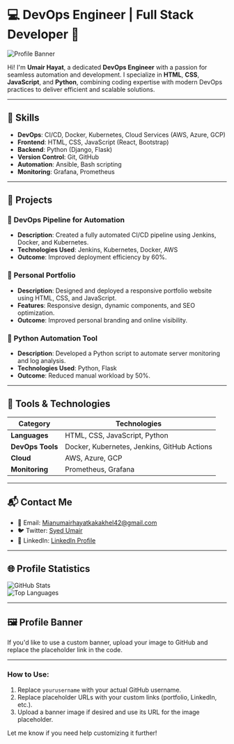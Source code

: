 # 💻 DevOps Engineer | Full Stack Developer 🚀

![Profile Banner](https://via.placeholder.com/1200x400.png?text=Welcome+to+My+GitHub+Profile)

Hi! I'm **Umair Hayat**, a dedicated **DevOps Engineer** with a passion for seamless automation and development. I specialize in **HTML**, **CSS**, **JavaScript**, and **Python**, combining coding expertise with modern DevOps practices to deliver efficient and scalable solutions.

---

## 🔧 **Skills**
- **DevOps**: CI/CD, Docker, Kubernetes, Cloud Services (AWS, Azure, GCP)
- **Frontend**: HTML, CSS, JavaScript (React, Bootstrap)
- **Backend**: Python (Django, Flask)
- **Version Control**: Git, GitHub
- **Automation**: Ansible, Bash scripting
- **Monitoring**: Grafana, Prometheus
----------------------------------------------
## 📂 **Projects**
### 🚀 **DevOps Pipeline for Automation**
- **Description**: Created a fully automated CI/CD pipeline using Jenkins, Docker, and Kubernetes.
- **Technologies Used**: Jenkins, Kubernetes, Docker, AWS
- **Outcome**: Improved deployment efficiency by 60%.

### 🎨 **Personal Portfolio**
- **Description**: Designed and deployed a responsive portfolio website using HTML, CSS, and JavaScript.
- **Features**: Responsive design, dynamic components, and SEO optimization.
- **Outcome**: Improved personal branding and online visibility.

### 🔧 **Python Automation Tool**
- **Description**: Developed a Python script to automate server monitoring and log analysis.
- **Technologies Used**: Python, Flask
- **Outcome**: Reduced manual workload by 50%.

---

## 🌟 **Tools & Technologies**
| **Category**      | **Technologies**                            |
|-------------------|--------------------------------------------|
| **Languages**     | HTML, CSS, JavaScript, Python             |
| **DevOps Tools**  | Docker, Kubernetes, Jenkins, GitHub Actions |
| **Cloud**         | AWS, Azure, GCP                           |
| **Monitoring**    | Prometheus, Grafana                       |

---

## 📬 **Contact Me**
- 📧 Email: [Mianumairhayatkakakhel42@gmail.com](mailto:Mianumairhayatkakakhel42@gmail.com)
- 🐦 Twitter: [Syed Umair](https://twitter.com/SyedUmair)
- 💼 LinkedIn: [LinkedIn Profile](https://linkedin.com/in/SYEDUMAIR001)

---

## 🌐 **Profile Statistics**

![GitHub Stats](https://github-readme-stats.vercel.app/api?username=yourusername&show_icons=true&theme=radical)  
![Top Languages](https://github-readme-stats.vercel.app/api/top-langs/?username=yourusername&layout=compact&theme=radical)

---

## 🖼️ **Profile Banner**
If you'd like to use a custom banner, upload your image to GitHub and replace the placeholder link in the code.

---

### How to Use:
1. Replace `yourusername` with your actual GitHub username.
2. Replace placeholder URLs with your custom links (portfolio, LinkedIn, etc.).
3. Upload a banner image if desired and use its URL for the image placeholder.

Let me know if you need help customizing it further!
